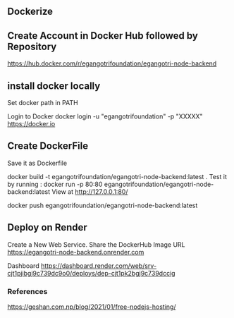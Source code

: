 ## Dockerize

## Create Account in Docker Hub followed by Repository

https://hub.docker.com/r/egangotrifoundation/egangotri-node-backend

## install docker locally
Set docker path in PATH

Login to Docker
docker login -u "egangotrifoundation" -p "XXXXX" https://docker.io

## Create DockerFile
Save it as Dockerfile

docker build -t egangotrifoundation/egangotri-node-backend:latest .
Test it by running :
docker run -p 80:80 egangotrifoundation/egangotri-node-backend:latest
View at
http://127.0.0.1:80/

docker push egangotrifoundation/egangotri-node-backend:latest

## Deploy on Render
Create a New Web Service.
Share the DockerHub Image URL
https://egangotri-node-backend.onrender.com

Dashboard
https://dashboard.render.com/web/srv-cjt1pjibgj9c739dc9o0/deploys/dep-cjt1pk2bgj9c739dccig



### References
https://geshan.com.np/blog/2021/01/free-nodejs-hosting/

